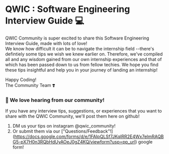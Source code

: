 # QWIC : Software Engineering Interview Guide :computer:
QWIC Community is super excited to share this Software Engineering Interview Guide, made with lots of love! <br> We know how difficult it can be to navigate the internship field --there's defintiely some tips we wish we knew earlier on. Therefore, we've compiled all and any wisdom gained from our own internship experiences and that of which has been passed down to us from fellow techies. We hope you find these tips insightful and help you in your journey of landing an internship!


Happy Coding!
<br>
The Community Team :heavy_heart_exclamation: 

### :wave: We love hearing from our community!
If you have any interview tips, suggestions, or experiences that you want to share with the QWIC Community, we'll post them here on github!
<br>
1. DM us your tips on instagram @qwic_community!
2. Or submit them via our ["Questions/Feedback"!] (https://docs.google.com/forms/d/e/1FAIpQLSf7JKqIRR2E4Wx7elmRAQBG5-pX7H0n3RQbHdUyAOeJ0gZ4KQ/viewform?usp=pp_url) google form!

